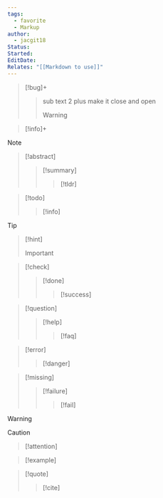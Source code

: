 ```yaml
---
tags:
  - favorite
  - Markup
author:
  - jacgit18
Status: 
Started: 
EditDate: 
Relates: "[[Markdown to use]]"
---
```

> [!bug]+
> > sub text 2 plus make it close and open
> > > [!warning]


> [!info]+

>[!note]

> [!abstract]
>> [!summary]
>>> [!tldr]

>[!todo]
>>[!info]

>[!tip]
>>[!hint]
>>>[!important]

>[!check]
>> [!done]
>>>[!success]

>[!question]
>>[!help]
>>>[!faq]

>[!error]
>>[!danger]

>[!missing] 
>>[!failure] 
>>> [!fail] 

> [!warning] 
>> [!caution] 
>> >[!attention] 

>[!example] 

>[!quote] 
>>[!cite] 

